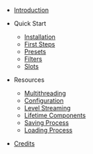 - [Introduction](/?id=save-extension)

- Quick Start
  - [Installation](quick-start/installation.md)
  - [First Steps](quick-start/first-steps.md)
  - [Presets](quick-start/presets.md)
  - [Filters](quick-start/filters.md)
  - [Slots](quick-start/slots.md)
- Resources
  - [Multithreading](resources/multithreading.md)
  - [Configuration](resources/configuration.md)
  - [Level Streaming](resources/level-streaming.md)
  - [Lifetime Components](resources/lifetime-components.md)
  - [Saving Process](resources/saving-process.md)
  - [Loading Process](resources/loading-process.md)

- [Credits](credits.md)